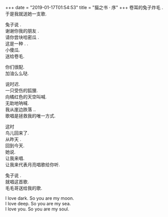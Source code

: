 +++
date = "2019-01-17T01:54:53"
title = "猫之书 · 序"
+++
卷耳的兔子炸毛 .  
于是我就送她一支歌.  
  
兔子说 .  
谢谢你我的朋友 .  
请你尝块哈密瓜 .  
这是一种 . .  
小傻瓜.  
送给卷毛.  
  
你们很配.  
加油么么哒.  
  
说时迟.  
一只受伤的狐狸.  
向橘红色的天空叫喊.  
无助地呐喊.  
我从崖边跌落 ..     
歌唱是拯救我的唯一方式.  
  
这时  
鸟儿回来了.  
从昨天 .  
回到今天.  
她说.  
让我来唱.  
让我来代表月亮唱歌给你听.  
  
兔子说 .  
就唱这首歌.  
毛毛哥送给我的歌.  
  
I love dark. So you are my moon.  
I love deep. So you are my sea.  
I love you. So you are my soul.  